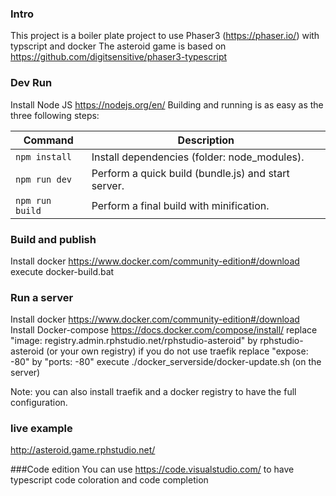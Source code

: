 ### Intro
This project is a boiler plate project to use Phaser3 (https://phaser.io/) with typscript and docker
The asteroid game is based on https://github.com/digitsensitive/phaser3-typescript

### Dev Run

Install Node JS https://nodejs.org/en/
Building and running is as easy as the three following steps:

| Command | Description |
|---------|-------------|
| `npm install` | Install dependencies (folder: node_modules).|
| `npm run dev` | Perform a quick build (bundle.js) and start server.|
| `npm run build` | Perform a final build with minification.|

### Build and publish

Install docker https://www.docker.com/community-edition#/download
execute docker-build.bat

### Run a server
Install docker https://www.docker.com/community-edition#/download
Install Docker-compose https://docs.docker.com/compose/install/
replace "image: registry.admin.rphstudio.net/rphstudio-asteroid" by rphstudio-asteroid (or your own registry)
if you do not use traefik replace "expose: -80" by "ports: -80"
execute ./docker_serverside/docker-update.sh (on the server)

Note: you can also install traefik and a docker registry to have the full configuration.

### live example
http://asteroid.game.rphstudio.net/

###Code edition
You can use https://code.visualstudio.com/ to have typescript code coloration and code completion
